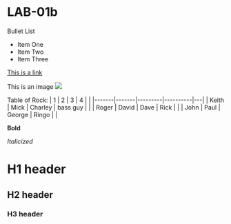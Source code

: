 # LAB-01b


Bullet List

* Item One
* Item Two
* Item Three

[This is a link](www.trashtreasury.com)

This is an image
![](https://static.wixstatic.com/media/f16fe4_077e1a6a23d14abd8b9ec89e53dc582d.jpg/v1/fill/w_1342,h_898,al_c,q_85,usm_0.66_1.00_0.01/f16fe4_077e1a6a23d14abd8b9ec89e53dc582d.webp)


Table of Rock:
| 1     | 2     | 3       | 4        |   |
|-------|-------|---------|----------|---|
| Keith | Mick  | Charley | bass guy |   |
| Roger | David | Dave    | Rick     |   |
| John  | Paul  | George  | Ringo    |   |

**Bold**

_Italicized_

# H1 header

## H2 header

### H3 header